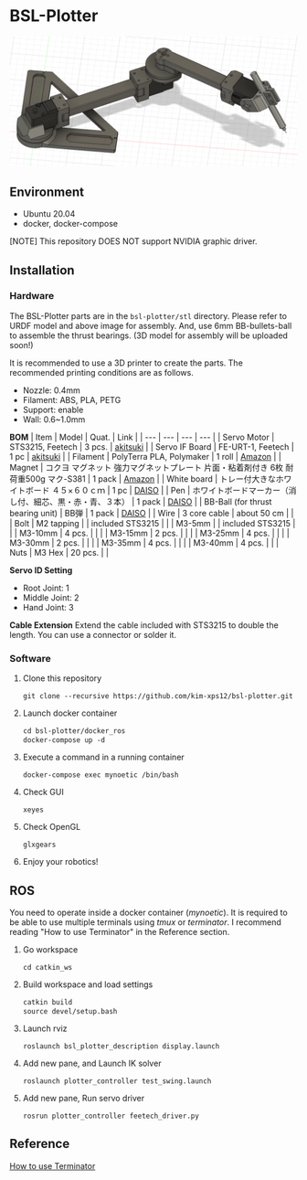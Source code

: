 # BSL-Plotter

![3D model](./bsl-plotter.png)

## Environment
- Ubuntu 20.04
- docker, docker-compose

[NOTE]
This repository DOES NOT support NVIDIA graphic driver.

## Installation
### Hardware
The BSL-Plotter parts are in the `bsl-plotter/stl` directory. Please refer to URDF model and above image for assembly. And, use 6mm BB-bullets-ball to assemble the thrust bearings.
(3D model for assembly will be uploaded soon!)

It is recommended to use a 3D printer to create the parts. The recommended printing conditions are as follows.
- Nozzle: 0.4mm
- Filament: ABS, PLA, PETG
- Support: enable
- Wall: 0.6~1.0mm

**BOM**
| Item | Model | Quat. | Link |
| --- | --- | --- | --- |
| Servo Motor    | STS3215, Feetech   | 3 pcs. | [akitsuki](https://akizukidenshi.com/catalog/g/gM-16312/) |
| Servo IF Board | FE-URT-1, Feetech  | 1 pc   | [akitsuki](https://akizukidenshi.com/catalog/g/gM-16295/) |
| Filament | PolyTerra PLA, Polymaker | 1 roll | [Amazon](https://amzn.to/4028WbJ) |
| Magnet | コクヨ マグネット 強力マグネットプレート 片面・粘着剤付き 6枚 耐荷重500g マク-S381 | 1 pack | [Amazon](https://amzn.to/3FkPehZ) |
| White board | トレー付大きなホワイトボード ４５×６０ｃｍ   | 1 pc | [DAISO](https://jp.daisonet.com/products/4549131460452?_pos=28&_sid=489c126bd&_ss=r) |
| Pen | ホワイトボードマーカー（消し付、細芯、黒・赤・青、３本） |  1 pack | [DAISO](https://jp.daisonet.com/products/4549892198038?_pos=15&_sid=5683c238f&_ss=r) |
| BB-Ball (for thrust bearing unit) | BB弾 | 1 pack | [DAISO](https://jp.daisonet.com/products/4549131354997) |
| Wire | 3 core cable | about 50 cm | | 
| Bolt | M2 tapping |  | included STS3215 |
|      | M3-5mm  |  | included STS3215 |
|      | M3-10mm | 4 pcs. | |
|      | M3-15mm | 2 pcs. | |
|      | M3-25mm | 4 pcs. | |
|      | M3-30mm | 2 pcs. | |
|      | M3-35mm | 4 pcs. | |
|      | M3-40mm | 4 pcs. | |
| Nuts | M3 Hex  | 20 pcs. | |

**Servo ID Setting**
- Root Joint: 1
- Middle Joint: 2
- Hand Joint: 3

**Cable Extension**
Extend the cable included with STS3215 to double the length. You can use a connector or solder it.

### Software
1. Clone this repository
    ```
    git clone --recursive https://github.com/kim-xps12/bsl-plotter.git
    ```

1. Launch docker container
    ```
    cd bsl-plotter/docker_ros
    docker-compose up -d
    ```

1. Execute a command in a running container
    ```
    docker-compose exec mynoetic /bin/bash
    ```

1. Check GUI
    ```
    xeyes
    ```

1. Check OpenGL
    ```
    glxgears
    ```

1. Enjoy your robotics!

## ROS 
You need to operate inside a docker container (*mynoetic*).
It is required to be able to use multiple terminals using *tmux* or *terminator*. I recommend reading "How to use Terminator" in the Reference section.

1. Go workspace
    ```
    cd catkin_ws
    ```
1. Build workspace and load settings
    ```
    catkin build
    source devel/setup.bash
    ```

1. Launch rviz
    ```
    roslaunch bsl_plotter_description display.launch
    ```
1. Add new pane, and Launch IK solver
    ```
    roslaunch plotter_controller test_swing.launch 
    ```
1. Add new pane, Run servo driver
    ```
    rosrun plotter_controller feetech_driver.py
    ```

## Reference
[How to use Terminator](terminator/how_to_use_terminator.md)
